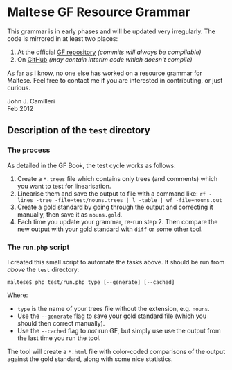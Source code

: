 # Maltese GF Resource Grammar

This grammar is in early phases and will be updated very irregularly. The code is mirrored in at least two places:

1. At the official [GF repository][2] _(commits will always be compilable)_
1. On [GitHub][1] _(may contain interim code which doesn't compile)_

As far as I know, no one else has worked on a resource grammar for Maltese. Feel free to contact me if you are interested in contributing, or just curious.

John J. Camilleri  
Feb 2012

[1]: https://github.com/johnjcamilleri/Maltese-GF-Resource-Grammar-Library
[2]: http://www.grammaticalframework.org/lib/src/maltese/

## Description of the `test` directory

### The process

As detailed in the GF Book, the test cycle works as follows:

1. Create a `*.trees` file which contains only trees (and comments) which you want to test for linearisation.
2. Linearise them and save the output to file with a command like: `rf -lines -tree -file=test/nouns.trees | l -table | wf -file=nouns.out`
3. Create a gold standard by going through the output and correcting it manually, then save it as `nouns.gold`.
4. Each time you update your grammar, re-run step 2. Then compare the new output with your gold standard with `diff` or some other tool.

### The `run.php` script

I created this small script to automate the tasks above. It should be run from _above_ the `test` directory:

    maltese$ php test/run.php type [--generate] [--cached]

Where:

- `type` is the name of your trees file without the extension, e.g. `nouns`.
- Use the `--generate` flag to save your gold standard file (which you should then correct manually).
- Use the `--cached` flag to _not_ run GF, but simply use use the output from the last time you run the tool.

The tool will create a `*.html` file with color-coded comparisons of the output against the gold standard, along with some nice statistics.


